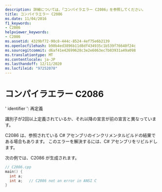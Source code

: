 ```yaml
---
description: 詳細については、「コンパイラエラー C2086」を参照してください。
title: コンパイラエラー C2086
ms.date: 11/04/2016
f1_keywords:
- C2086
helpviewer_keywords:
- C2086
ms.assetid: 4329bf72-90c8-444c-8524-4ef75e6b2139
ms.openlocfilehash: b98b4ed3896b11d8df434935c1b539f76640f24c
ms.sourcegitcommit: d6af41e42699628c3e2e6063ec7b03931a49a098
ms.translationtype: MT
ms.contentlocale: ja-JP
ms.lasthandoff: 12/11/2020
ms.locfileid: "97252078"
---
```

# <a name="compiler-error-c2086"></a>コンパイラエラー C2086

' identifier ': 再定義

識別子が2回以上定義されているか、それ以降の宣言が前の宣言と異なっています。

C2086 は、参照されている C# アセンブリのインクリメンタルビルドの結果である場合もあります。 このエラーを解決するには、C# アセンブリをリビルドします。

次の例では、C2086 が生成されます。

```cpp
// C2086.cpp
main() {
  int a;
  int a;   // C2086 not an error in ANSI C
}
```
